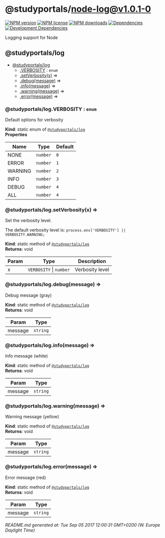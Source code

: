 # @studyportals/node-log@v1.0.1-0

<a href="https://www.npmjs.com/package/@studyportals/node-log" title="View this project on NPM" target="_blank"><img src="https://img.shields.io/npm/v/@studyportals/node-log.svg?style=flat" alt="NPM version" /></a>
<a href="https://www.npmjs.com/package/@studyportals/node-log" title="View this project on NPM" target="_blank"><img src="https://img.shields.io/npm/l/@studyportals/node-log.svg?style=flat" alt="NPM license" /></a>
<a href="https://www.npmjs.com/package/@studyportals/node-log" title="View this project on NPM" target="_blank"><img src="https://img.shields.io/npm/dm/@studyportals/node-log.svg?style=flat" alt="NPM downloads" /></a>
<a href="https://david-dm.org/studyportals/node-log" title="View this project on David" target="_blank"><img src="https://img.shields.io/david/studyportals/node-log.svg?style=flat" alt="Dependencies" /></a>
<a href="https://david-dm.org/studyportals/node-log" title="View this project on David" target="_blank"><img src="https://img.shields.io/david/dev/studyportals/node-log.svg?style=flat" alt="Development Dependencies" /></a>

Logging support for Node

<a name="module_@studyportals/log"></a>

## @studyportals/log

* [@studyportals/log](#module_@studyportals/log)
    * [.VERBOSITY](#module_@studyportals/log.VERBOSITY) : <code>enum</code>
    * [.setVerbosity(x)](#module_@studyportals/log.setVerbosity) ⇒
    * [.debug(message)](#module_@studyportals/log.debug) ⇒
    * [.info(message)](#module_@studyportals/log.info) ⇒
    * [.warning(message)](#module_@studyportals/log.warning) ⇒
    * [.error(message)](#module_@studyportals/log.error) ⇒

<a name="module_@studyportals/log.VERBOSITY"></a>

### @studyportals/log.VERBOSITY : <code>enum</code>
Default options for verbosity

**Kind**: static enum of [<code>@studyportals/log</code>](#module_@studyportals/log)  
**Properties**

| Name | Type | Default |
| --- | --- | --- |
| NONE | <code>number</code> | <code>0</code> | 
| ERROR | <code>number</code> | <code>1</code> | 
| WARNING | <code>number</code> | <code>2</code> | 
| INFO | <code>number</code> | <code>3</code> | 
| DEBUG | <code>number</code> | <code>4</code> | 
| ALL | <code>number</code> | <code>4</code> | 

<a name="module_@studyportals/log.setVerbosity"></a>

### @studyportals/log.setVerbosity(x) ⇒
Set the verbosity level.

The default verbosity level is: `process.env['VERBOSITY'] || VERBOSITY.WARNING;`

**Kind**: static method of [<code>@studyportals/log</code>](#module_@studyportals/log)  
**Returns**: void  

| Param | Type | Description |
| --- | --- | --- |
| x | <code>VERBOSITY</code> \| <code>number</code> | Verbosity level |

<a name="module_@studyportals/log.debug"></a>

### @studyportals/log.debug(message) ⇒
Debug message (gray)

**Kind**: static method of [<code>@studyportals/log</code>](#module_@studyportals/log)  
**Returns**: void  

| Param | Type |
| --- | --- |
| message | <code>string</code> | 

<a name="module_@studyportals/log.info"></a>

### @studyportals/log.info(message) ⇒
Info message (white)

**Kind**: static method of [<code>@studyportals/log</code>](#module_@studyportals/log)  
**Returns**: void  

| Param | Type |
| --- | --- |
| message | <code>string</code> | 

<a name="module_@studyportals/log.warning"></a>

### @studyportals/log.warning(message) ⇒
Warning message (yellow)

**Kind**: static method of [<code>@studyportals/log</code>](#module_@studyportals/log)  
**Returns**: void  

| Param | Type |
| --- | --- |
| message | <code>string</code> | 

<a name="module_@studyportals/log.error"></a>

### @studyportals/log.error(message) ⇒
Error message (red)

**Kind**: static method of [<code>@studyportals/log</code>](#module_@studyportals/log)  
**Returns**: void  

| Param | Type |
| --- | --- |
| message | <code>string</code> | 


_README.md generated at: Tue Sep 05 2017 12:00:31 GMT+0200 (W. Europe Daylight Time)_